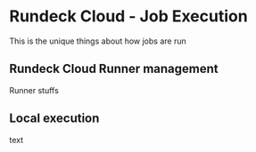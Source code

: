 # Rundeck Cloud - Job Execution

This is the unique things about how jobs are run

## Rundeck Cloud Runner management

Runner stuffs

## Local execution

text
